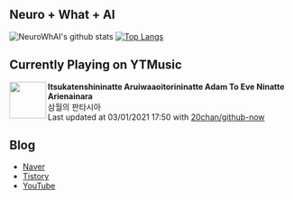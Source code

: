 ## Neuro + What + AI

![NeuroWhAI's github stats](https://github-readme-stats.vercel.app/api?username=neurowhai&count_private=true&show_icons=true)
[![Top Langs](https://github-readme-stats.vercel.app/api/top-langs/?username=neurowhai&layout=compact)](https://github.com/anuraghazra/github-readme-stats)

## Currently Playing on YTMusic

[<img align="left" height="65" src="https://lh3.googleusercontent.com/_FJzqf2viKmLtYrwolAIBpGJY7HQCkaDqeJc1klY7PDmxG8NuVtUySbS9fYuvOAdtcCecJ5hqtPrq0I0">](https://music.youtube.com/channel/UChmAdYjOdnnrSA2kBMKdoYw)

**Itsukatenshininatte Aruiwaaoitorininatte Adam To Eve Ninatte Arienainara**  
삼월의 판타시아  
Last updated at 03/01/2021 17:50 with [20chan/github-now](https://github.com/20chan/github-now)

## Blog

- [Naver](http://blog.naver.com/neurowhai)
- [Tistory](http://neurowhai.tistory.com/)
- [YouTube](https://www.youtube.com/channel/UCB_v1xU6laBHOeH6z4L-Mtw)
